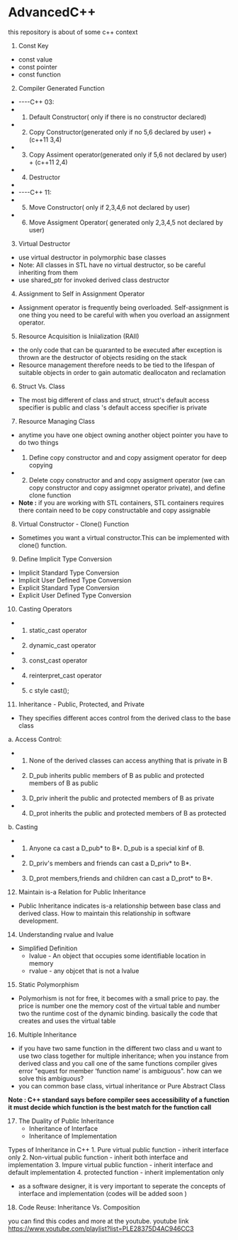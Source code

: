 # AdvancedC++
this repository is about of some c++ context
1. Const Key
 * const value
 * const pointer
 * const function

2. Compiler Generated Function
 * ----C++ 03:
 * 1. Default Constructor( only if there is no constructor declared)
 * 2. Copy Constructor(generated only if no 5,6 declared by user) + (c++11 3,4)
 * 3. Copy Assiment operator(generated only if 5,6 not declared by user) + (c++11 2,4)
 * 4. Destructor
 * 
 * ----C++ 11:
 * 5. Move Constructor( only if 2,3,4,6 not declared by user)
 * 6. Move Assigment Operator( generated only 2,3,4,5 not declared by user)

3. Virtual Destructor
 * use virtual destructor in polymorphic base classes                                     
 * Note: All classes in STL have no virtual destructor, so be careful inheriting from them  
 * use shared_ptr for invoked derived class destructor

4. Assignment to Self in Assignment Operator
 * Assignment operator is frequently being overloaded. Self-assignment is one thing you need to be careful with when you overload an assignment operator.

5. Resource Acquisition is Iniialization (RAII)
 * the only code that can be quaranted to be executed after exception is thrown are the destructor of objects residing on the stack
 * Resource management therefore needs to be tied to the lifespan of suitable objects in order to gain automatic deallocaton and reclamation

6. Struct Vs. Class
 * The most big different of class and struct, struct's default access specifier is public and class 's default access specifier is private 

7. Resource Managing Class
 * anytime you have one object owning another object  pointer you have to do two things
 * 1. Define copy constructor and and copy assigment operator for deep copying
 * 2. Delete copy constructor and and copy assigment operator (we can copy constructor and copy assigmnet operator private), and define clone function
 * <strong> Note :</strong> if you are working with STL containers, STL containers requires there contain need to be copy constructable and copy assignable 

8. Virtual Constructor - Clone() Function
 * Sometimes you want a virtual constructor.This can be implemented with clone() function.

9. Define Implicit Type Conversion
 * Implicit Standard Type Conversion 
 * Implicit User Defined Type Conversion
 * Explicit Standard  Type Conversion
 * Explicit User Defined Type Conversion

10. Casting Operators
 * 1. static_cast operator
 * 2. dynamic_cast operator 
 * 3. const_cast operator
 * 4. reinterpret_cast operator
 * 5. c style cast();

11. Inheritance - Public, Protected, and Private 
 * They specifies different acces control from the derived class to the base class

 a. Access Control:
  *  1. None of the derived classes can access anything that is private in B
  *  2. D_pub inherits public members of B as public and protected members of B as public
  *  3. D_priv inherit the public and protected members of B as private
  *  4. D_prot inherits the public and protected members of B as protected
 
 b. Casting
  *  1. Anyone ca cast a D_pub* to B*. D_pub is a special kinf of B.
  *  2. D_priv's members and friends can cast a D_priv* to B*.
  *  3. D_prot members,friends and children can cast a D_prot* to B*.

12. Maintain is-a Relation for Public Inheritance
 * Public Inheritance indicates is-a relationship between base class and derived class. How to maintain this relationship in software development.

14. Understanding rvalue and lvalue
 * Simplified Definition
   * lvalue - An object that occupies some identifiable location in memory
   * rvalue - any objcet that is not a lvalue

15. Static Polymorphism
 * Polymorhism is not for free, it becomes with a small price to pay. the price is number one the memory cost of the virtual table and number two the runtime cost of the dynamic binding. basically the code that creates and uses the virtual table 

16. Multiple Inheritance
 * if you have two same function in the different two class and u want to use two class together for multiple inheritance; when you instance from derived class and you call one of the same functions compiler  gives error "equest for member ‘function name’ is ambiguous". how can we solve this ambiguous?
 * you can common base class, virtual inheritance or Pure Abstract Class

<strong> Note : C++ standard says before compiler sees accessibility of a function it must decide which function is the best match for the function call </strong>

17. The Duality of Public Inheritance
     - Inheritance of Interface
     - Inheritance of Implementation
 
   Types  of Inheritance in C++
    1. Pure virtual public function - inherit interface only
    2. Non-virtual public function - inherit both interface and implementation
    3. Impure virtual public function - inherit interface and default implementation
    4. protected function - inherit implementation only
 
   *  as a software designer, it is very important to seperate the concepts of interface and implementation (codes will be added soon )

18. Code Reuse: Inheritance Vs. Composition

you can find this codes and more at the youtube. youtube link https://www.youtube.com/playlist?list=PLE28375D4AC946CC3

